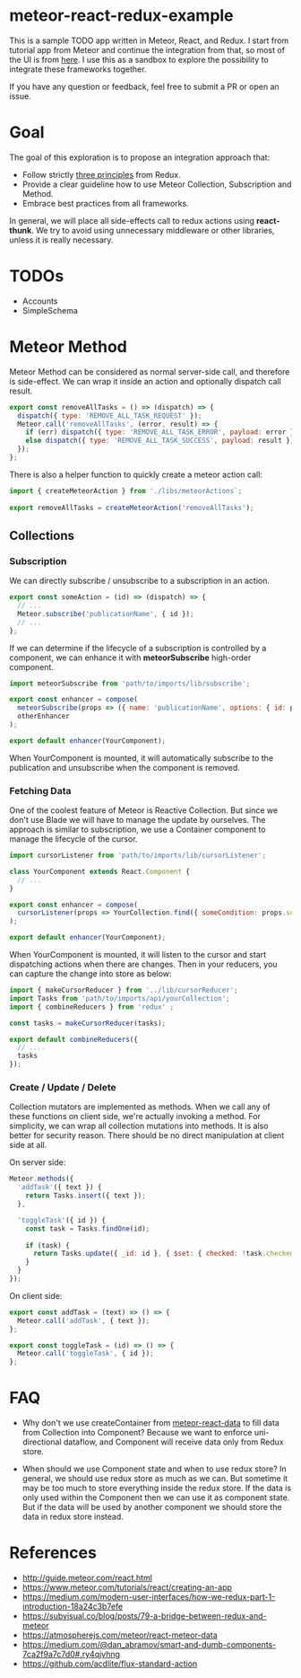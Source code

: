 # meteor-react-redux-example

This is a sample TODO app written in Meteor, React, and Redux. I start from tutorial app from Meteor and continue
the integration from that, so most of the UI is from [here](https://www.meteor.com/tutorials/react/creating-an-app).
I use this as a sandbox to explore the possibility to integrate these frameworks together.

If you have any question or feedback, feel free to submit a PR or open an issue.

# Goal

The goal of this exploration is to propose an integration approach that:

  * Follow strictly [three principles](http://redux.js.org/docs/introduction/ThreePrinciples.html) from Redux.
  * Provide a clear guideline how to use Meteor Collection, Subscription and Method.
  * Embrace best practices from all frameworks.

In general, we will place all side-effects call to redux actions using **react-thunk**. We try to avoid using unnecessary
middleware or other libraries, unless it is really necessary.

# TODOs

* Accounts
* SimpleSchema

# Meteor Method

Meteor Method can be considered as normal server-side call, and therefore is side-effect. We can wrap it inside an
action and optionally dispatch call result.

``` javascript
export const removeAllTasks = () => (dispatch) => {
  dispatch({ type: 'REMOVE_ALL_TASK_REQUEST' });
  Meteor.call('removeAllTasks', (error, result) => {
    if (err) dispatch({ type: 'REMOVE_ALL_TASK_ERROR', payload: error });
    else dispatch({ type: 'REMOVE_ALL_TASK_SUCCESS', payload: result });
  });
};
```

There is also a helper function to quickly create a meteor action call:

``` javascript
import { createMeteorAction } from './libs/meteorActions`;
 
export removeAllTasks = createMeteorAction('removeAllTasks');
```

## Collections

### Subscription

We can directly subscribe / unsubscribe to a subscription in an action.

``` javascript
export const someAction = (id) => (dispatch) => {
  // ...
  Meteor.subscribe('publicationName', { id });
  // ...
};
```

If we can determine if the lifecycle of a subscription is controlled by a component, we can enhance it with **meteorSubscribe**
high-order component.

``` javascript
import meteorSubscribe from 'path/to/imports/lib/subscribe';

export const enhancer = compose(
  meteorSubscribe(props => ({ name: 'publicationName', options: { id: props.id } })),
  otherEnhancer
);

export default enhancer(YourComponent);
```

When YourComponent is mounted, it will automatically subscribe to the publication and unsubscribe when the component is removed.

### Fetching Data

One of the coolest feature of Meteor is Reactive Collection. But since we don't use Blade we will have to manage the
update by ourselves. The approach is similar to subscription, we use a Container component to manage the
lifecycle of the cursor.

``` javascript
import cursorListener from 'path/to/imports/lib/cursorListener';

class YourComponent extends React.Component {
  // ...
}

export const enhancer = compose(
  cursorListener(props => YourCollection.find({ someCondition: props.someValue }))
);

export default enhancer(YourComponent);
```

When YourComponent is mounted, it will listen to the cursor and start dispatching actions when there are changes. Then
in your reducers, you can capture the change into store as below:

``` javascript
import { makeCursorReducer } from '../lib/cursorReducer';
import Tasks from 'path/to/imports/api/yourCollection';
import { combineReducers } from 'redux' ;

const tasks = makeCursorReducer(tasks);

export default combineReducers({
  // ....
  tasks
});
```

### Create / Update / Delete

Collection mutators are implemented as methods. When we call any of these functions on client side, we're actually 
invoking a method. For simplicity, we can wrap all collection mutations into methods. It is also better for security reason.
There should be no direct manipulation at client side at all.

On server side:

``` javascript
Meteor.methods({
  'addTask'({ text }) {
    return Tasks.insert({ text });
  },

  'toggleTask'({ id }) {
    const task = Tasks.findOne(id);
    
    if (task) {
      return Tasks.update({ _id: id }, { $set: { checked: !task.checked } })
    }
  }
});
```

On client side:

``` javascript
export const addTask = (text) => () => {
  Meteor.call('addTask', { text });
};

export const toggleTask = (id) => () => {
  Meteor.call('toggleTask', { id });
};
```

# FAQ

- Why don't we use createContainer from [meteor-react-data](http://guide.meteor.com/react.html#data) to fill data from Collection into Component?
Because we want to enforce uni-directional dataflow, and Component will receive data only from Redux store. 

- When should we use Component state and when to use redux store?
In general, we should use redux store as much as we can. But sometime it may be too much to store everything inside the redux store. 
If the data is only used within the Component then we can use it as component state. But if the data will be used by another component we should
store the data in redux store instead.

# References

  * http://guide.meteor.com/react.html
  * https://www.meteor.com/tutorials/react/creating-an-app
  * https://medium.com/modern-user-interfaces/how-we-redux-part-1-introduction-18a24c3b7efe
  * https://subvisual.co/blog/posts/79-a-bridge-between-redux-and-meteor
  * https://atmospherejs.com/meteor/react-meteor-data
  * https://medium.com/@dan_abramov/smart-and-dumb-components-7ca2f9a7c7d0#.ry4qjvhng
  * https://github.com/acdlite/flux-standard-action
